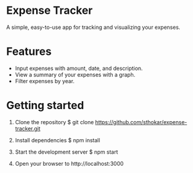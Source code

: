 # Expense Tracker
A simple, easy-to-use app for tracking and visualizing your expenses.

# Features
- Input expenses with amount, date, and description.
- View a summary of your expenses with a graph.
- Filter expenses by year.

# Getting started
1. Clone the repository
$ git clone https://github.com/sthokar/expense-tracker.git

2. Install dependencies
$ npm install

3. Start the development server
$ npm start

4. Open your browser to http://localhost:3000


